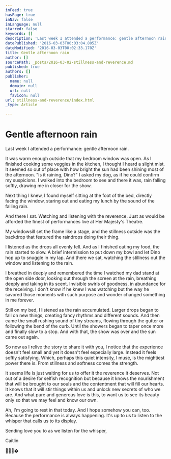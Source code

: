 ```yaml
---
inFeed: true
hasPage: true
inNav: false
inLanguage: null
starred: false
keywords: []
description: 'Last week I attended a performance: gentle afternoon rain.'
datePublished: '2016-03-03T00:03:04.805Z'
dateModified: '2016-03-03T00:02:33.170Z'
title: Gentle afternoon rain
author: []
sourcePath: _posts/2016-03-02-stillness-and-reverence.md
published: true
authors: []
publisher:
  name: null
  domain: null
  url: null
  favicon: null
url: stillness-and-reverence/index.html
_type: Article

---
```

# Gentle afternoon rain

Last week I attended
a performance: gentle afternoon rain.

It was warm enough
outside that my bedroom window was open. As I finished cooking some veggies in
the kitchen, I thought I heard a slight mist. It seemed so out of place with
how bright the sun had been shining most of the afternoon. "Is it raining,
Dino?" I asked my dog, as if he could confirm my suspicions. I walked into
the bedroom to see and there it was, rain falling softly, drawing me in closer
for the show. 

Next thing I knew, I
found myself sitting at the foot of the bed, directly facing the window,
staring out and eating my lunch by the sound of the falling rain. 

And there I sat.
Watching and listening with the reverence. Just as would be afforded the finest
of performances live at Her Majesty's Theatre. 

My windowsill set
the frame like a stage, and the stillness outside was the backdrop that
featured the raindrops doing their thing.

I listened as the
drops all evenly fell. And as I finished eating my food, the rain started to
slow. A brief intermission to put down my bowl and let Dino hop up to snuggle
in my lap. And there we sat, watching the stillness out the window and
listening to the rain.

I breathed in deeply
and remembered the time I watched my dad stand at the open side door, looking
out through the screen at the rain, breathing deeply and taking in its scent.
Invisible swirls of goodness, in abundance for the receiving. I don't know if
he knew I was watching but the way he savored those moments with such purpose
and wonder changed something in me forever.

Still on my bed, I
listened as the rain accumulated. Larger drops began to fall on new things,
creating fancy rhythms and different sounds. And then came the small rushing
sound of tiny streams, flowing through the gutter or following the bend of the
curb. Until the showers began to taper once more and finally slow to a stop.
And with that, the show was over and the sun came out again.

So now as I relive
the story to share it with you, I notice that the experience doesn't feel small
and yet it doesn't feel especially large. Instead it feels softly satisfying.
Which, perhaps this quiet intensity, I muse, is the mightiest power there is.
From stillness and softness comes the strength.

It seems life is
just waiting for us to offer it the reverence it deserves. Not out of a desire
for selfish recognition but because it knows the nourishment that will be
brought to our souls and the contentment that will fill our hearts. It knows
that it will stir things within us and unlock new secrets of who we are. And
what pure and generous love is this, to want us to see its beauty only so that
we may feel and know our own.

Ah, I'm going to
rest in that today. And I hope somehow you can, too. Because the performance is
always happening. It's up to us to listen to the whisper that calls us to its
display. 

Sending love you to
as we listen for the whisper,

Caitlin

�